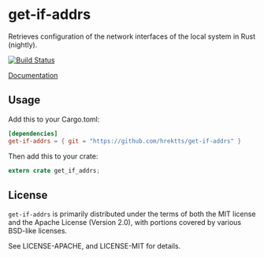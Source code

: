# get-if-addrs

Retrieves configuration of the network interfaces of the local system in Rust (nightly).

[![Build Status](https://travis-ci.org/hrektts/get-if-addrs.svg?branch=master)](https://travis-ci.org/hrektts/get-if-addrs)

[Documentation](https://katsutoshihorie.com/get-if-addrs)

## Usage

Add this to your Cargo.toml:

``` toml
[dependencies]
get-if-addrs = { git = "https://github.com/hrektts/get-if-addrs" }
```

Then add this to your crate:

``` rust
extern crate get_if_addrs;
```

## License

`get-if-addrs` is primarily distributed under the terms of both the MIT license
and the Apache License (Version 2.0), with portions covered by various BSD-like
licenses.

See LICENSE-APACHE, and LICENSE-MIT for details.
